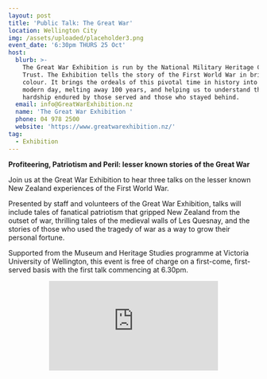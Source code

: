 ```yaml
---
layout: post
title: 'Public Talk: The Great War'
location: Wellington City
img: /assets/uploaded/placeholder3.png
event_date: '6:30pm THURS 25 Oct'
host:
  blurb: >-
    The Great War Exhibition is run by the National Military Heritage Charitable
    Trust. The Exhibition tells the story of the First World War in brilliant
    colour. It brings the ordeals of this pivotal time in history into the
    modern day, melting away 100 years, and helping us to understand the
    hardship endured by those served and those who stayed behind.
  email: info@GreatWarExhibition.nz
  name: 'The Great War Exhibition '
  phone: 04 978 2500
  website: 'https://www.greatwarexhibition.nz/'
tag:
  - Exhibition
---
```

**Profiteering, Patriotism and Peril: lesser known stories of the Great War**

Join us at the Great War Exhibition to hear three talks on the lesser known New Zealand experiences of the First World War. 

Presented by staff and volunteers of the Great War Exhibition, talks will include tales of fanatical patriotism that gripped New Zealand from the outset of war, thrilling tales of the medieval walls of Les Quesnay, and the stories of those who used the tragedy of war as a way to grow their personal fortune. 

Supported from the Museum and Heritage Studies programme at Victoria University of Wellington, this event is free of charge on a first-come, first-served basis with the first talk commencing at 6.30pm.

<center><iframe src="https://www.facebook.com/plugins/page.php?href=https%3A%2F%2Fwww.facebook.com%2FGreatWarExhibition%2F&tabs=header&width=340&height=180&small_header=false&adapt_container_width=true&hide_cover=false&show_facepile=false&appId" width="340" height="180" style="border:none;overflow:hidden" scrolling="no" frameborder="0" allowTransparency="true" allow="encrypted-media"></iframe></center>
